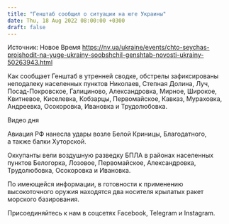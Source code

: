 ```yaml
---
title: "Генштаб сообщил о ситуации на юге Украины"
date: Thu, 18 Aug 2022 08:00:00 +0300
draft: false
---
```

Источник: Новое Время https://nv.ua/ukraine/events/chto-seychas-proishodit-na-yuge-ukrainy-soobshchil-genshtab-novosti-ukrainy-50263943.html


Как сообщает Генштаб в утренней сводке, обстрелы зафиксированы неподалеку населенных пунктов Николаев, Степная Долина, Луч, Посад-Покровское, Галициново, Александровка, Мирное, Широкое, Квитневое, Киселевка, Кобзарцы, Первомайское, Кавказ, Мураховка, Андреевка, Осокоровка, Ивановка и Трудолюбовка.

 Видео дня   

Авиация РФ нанесла удары возле Белой Криницы, Благодатного, а также балки Хуторской.

Оккупанты вели воздушную разведку БПЛА в районах населенных пунктов Белогорка, Лозовое, Первомайское, Александровка, Трудолюбовка, Осокоровка и Ивановка.

По имеющейся информации, в готовности к применению высокоточного оружия находятся два носителя крылатых ракет морского базирования.

Присоединяйтесь к нам в соцсетях Facebook, Telegram и Instagram.
